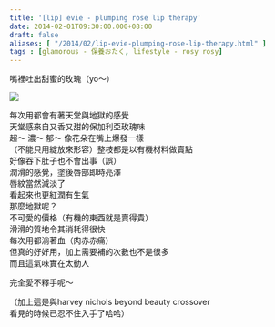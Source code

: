 ```yaml
---
title: '[lip] evie - plumping rose lip therapy'
date: 2014-02-01T09:30:00.000+08:00
draft: false
aliases: [ "/2014/02/lip-evie-plumping-rose-lip-therapy.html" ]
tags : [glamorous - 保養おたく, lifestyle - rosy rosy]
---
```


嘴裡吐出甜蜜的玫瑰（yo～）  

[![](https://1.bp.blogspot.com/-9sc-_-q6l8Q/XCiwbuZ-m2I/AAAAAAAADcM/7BRoaq-muHQbjJ_6sYLDEEDE6Pxn0HmqwCLcBGAs/s640/03.jpg)](https://1.bp.blogspot.com/-9sc-_-q6l8Q/XCiwbuZ-m2I/AAAAAAAADcM/7BRoaq-muHQbjJ_6sYLDEEDE6Pxn0HmqwCLcBGAs/s1600/03.jpg)

每次用都會有著天堂與地獄的感覺  
天堂感來自又香又甜的保加利亞玫瑰味  
超～ 濃～ 郁～ 像花朵在嘴上爆發一樣  
（不能只用綻放來形容）整枝都是以有機材料做賣點  
好像吞下肚子也不會出事（誤）  
潤滑的感覺，塗後唇部即時亮澤  
唇紋當然減淡了  
看起來也更紅潤有生氣  
那麼地獄呢？  
不可愛的價格（有機的東西就是賣得貴）  
滑滑的質地令其消耗得很快  
每次用都淌著血（肉赤赤痛）  
但真的好好用，加上需要補的次數也不是很多  
而且這氣味實在太動人  
  
完全愛不釋手呢～  

  

（加上這是與harvey nichols beyond beauty crossover  
看見的時候已忍不住入手了哈哈）